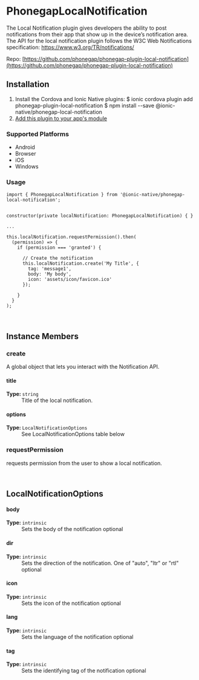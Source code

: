 # PhonegapLocalNotification 


The Local Notification plugin gives developers the ability to post notifications from their app that show up in the device’s notification area.
The API for the local notification plugin follows the W3C Web Notifications specification: https://www.w3.org/TR/notifications/


Repo: [https://github.com/phonegap/phonegap-plugin-local-notification](https://github.com/phonegap/phonegap-plugin-local-notification)



## Installation 

<ol>
<li>Install the Cordova and Ionic Native plugins:
<code-block language="shell">$ ionic cordova plugin add phonegap-plugin-local-notification
$ npm install --save @ionic-native/phonegap-local-notification
</code-block>
</li>
<li><a href="/docs/native/#Add_Plugins_to_Your_App_Module">Add this plugin to your app's module</a></li>
</ol>



### Supported Platforms

* Android
* Browser
* iOS
* Windows




### Usage


```
import { PhonegapLocalNotification } from '@ionic-native/phonegap-local-notification';


constructor(private localNotification: PhonegapLocalNotification) { }

...

this.localNotification.requestPermission().then(
  (permission) => {
    if (permission === 'granted') {

      // Create the notification
      this.localNotification.create('My Title', {
        tag: 'message1',
        body: 'My body',
        icon: 'assets/icon/favicon.ico'
      });

    }
  }
);

```




<p><br></p>

## Instance Members

### create

A global object that lets you interact with the Notification API.

<dl>
<dt><h4>title</h4><strong>Type: </strong><code>string</code></dt>
<dd>Title of the local notification.</dd><dt><h4>options</h4><strong>Type: </strong><code>LocalNotificationOptions</code></dt>
<dd>See LocalNotificationOptions table below</dd>
</dl>

### requestPermission

requests permission from the user to show a local notification.

<p><br></p>

## LocalNotificationOptions

<dl>
<dt><h4>body</h4><strong>Type: </strong><code>intrinsic</code></dt>
<dd>Sets the body of the notification <span class="tag">optional</span></dd><dt><h4>dir</h4><strong>Type: </strong><code>intrinsic</code></dt>
<dd>Sets the direction of the notification. One of "auto", "ltr" or "rtl" <span class="tag">optional</span></dd><dt><h4>icon</h4><strong>Type: </strong><code>intrinsic</code></dt>
<dd>Sets the icon of the notification <span class="tag">optional</span></dd><dt><h4>lang</h4><strong>Type: </strong><code>intrinsic</code></dt>
<dd> Sets the language of the notification <span class="tag">optional</span></dd><dt><h4>tag</h4><strong>Type: </strong><code>intrinsic</code></dt>
<dd>Sets the identifying tag of the notification <span class="tag">optional</span></dd>
</dl>

